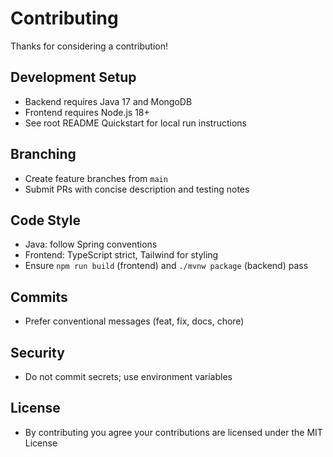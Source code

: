 # Contributing

Thanks for considering a contribution!

## Development Setup
- Backend requires Java 17 and MongoDB
- Frontend requires Node.js 18+
- See root README Quickstart for local run instructions

## Branching
- Create feature branches from `main`
- Submit PRs with concise description and testing notes

## Code Style
- Java: follow Spring conventions
- Frontend: TypeScript strict, Tailwind for styling
- Ensure `npm run build` (frontend) and `./mvnw package` (backend) pass

## Commits
- Prefer conventional messages (feat, fix, docs, chore)

## Security
- Do not commit secrets; use environment variables

## License
- By contributing you agree your contributions are licensed under the MIT License
